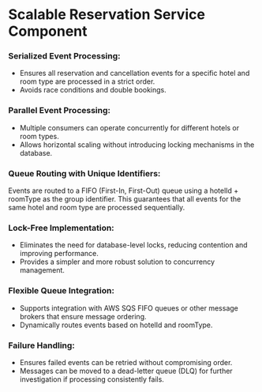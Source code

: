 # Scalable Reservation Service Component

### Serialized Event Processing:

- Ensures all reservation and cancellation events for a specific hotel and room type are processed in a strict order.
- Avoids race conditions and double bookings.

### Parallel Event Processing:

- Multiple consumers can operate concurrently for different hotels or room types.
- Allows horizontal scaling without introducing locking mechanisms in the database.


### Queue Routing with Unique Identifiers:

Events are routed to a FIFO (First-In, First-Out) queue using a hotelId + roomType as the group identifier.
This guarantees that all events for the same hotel and room type are processed sequentially.

### Lock-Free Implementation:

- Eliminates the need for database-level locks, reducing contention and improving performance.
- Provides a simpler and more robust solution to concurrency management.

### Flexible Queue Integration:

- Supports integration with AWS SQS FIFO queues or other message brokers that ensure message ordering.
- Dynamically routes events based on hotelId and roomType.

### Failure Handling:

- Ensures failed events can be retried without compromising order.
- Messages can be moved to a dead-letter queue (DLQ) for further investigation if processing consistently fails.